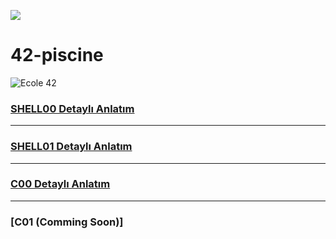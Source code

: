 ![](https://komarev.com/ghpvc/?username=meteulken)

# 42-piscine

<img src="https://images.frandroid.com/wp-content/uploads/2019/06/g12_ecole-42-2_1512x1512-px.jpg" alt="Ecole 42">

### [SHELL00 Detaylı Anlatım](https://github.com/meteulken/42-piscine/tree/main/Shell00)
---
### [SHELL01 Detaylı Anlatım](https://github.com/meteulken/42-piscine/tree/main/Shell01)
---
### [C00 Detaylı Anlatım](https://github.com/meteulken/42-piscine/tree/main/C00)
---
### [C01 (Comming Soon)]
